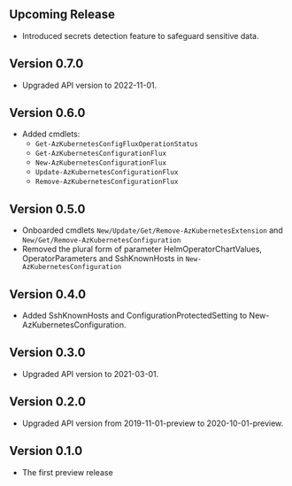<!--
    Please leave this section at the top of the change log.

    Changes for the upcoming release should go under the section titled "Upcoming Release", and should adhere to the following format:

    ## Upcoming Release
    * Overview of change #1
        - Additional information about change #1
    * Overview of change #2
        - Additional information about change #2
        - Additional information about change #2
    * Overview of change #3
    * Overview of change #4
        - Additional information about change #4

    ## YYYY.MM.DD - Version X.Y.Z (Previous Release)
    * Overview of change #1
        - Additional information about change #1
-->
## Upcoming Release
* Introduced secrets detection feature to safeguard sensitive data.

## Version 0.7.0
* Upgraded API version to 2022-11-01.

## Version 0.6.0
 * Added cmdlets:
   * `Get-AzKubernetesConfigFluxOperationStatus`
   * `Get-AzKubernetesConfigurationFlux`
   * `New-AzKubernetesConfigurationFlux`
   * `Update-AzKubernetesConfigurationFlux`
   * `Remove-AzKubernetesConfigurationFlux`

## Version 0.5.0
* Onboarded cmdlets `New/Update/Get/Remove-AzKubernetesExtension` and `New/Get/Remove-AzKubernetesConfiguration`
* Removed the plural form of parameter HelmOperatorChartValues, OperatorParameters and SshKnownHosts in `New-AzKubernetesConfiguration`

## Version 0.4.0
* Added SshKnownHosts and ConfigurationProtectedSetting to New-AzKubernetesConfiguration.

## Version 0.3.0
* Upgraded API version to 2021-03-01.

## Version 0.2.0
* Upgraded API version from 2019-11-01-preview to 2020-10-01-preview.

## Version 0.1.0
* The first preview release

